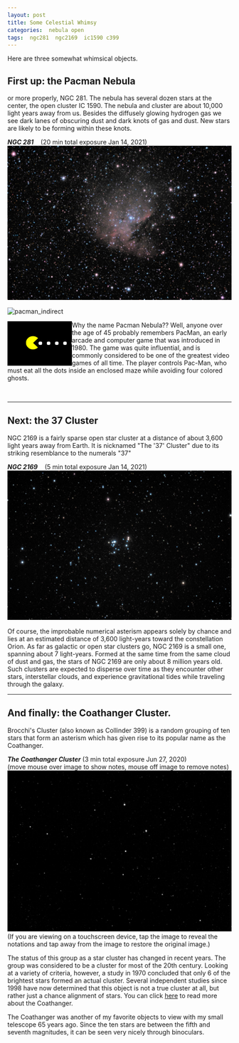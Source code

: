 ```yaml
---
layout: post
title: Some Celestial Whimsy
categories:  nebula open 
tags:  ngc281  ngc2169  ic1590 c399
---
```

Here are three somewhat whimsical objects.

## First up: the Pacman Nebula
or more properly, NGC 281. The nebula has several dozen stars at the center, the open cluster IC 1590.  The nebula and cluster are about 10,000 light years away from us. Besides the diffusely glowing hydrogen gas we see dark lanes of obscuring dust and dark knots of gas and dust. New stars are likely to be forming within these knots.

_**NGC 281**_ &nbsp;&nbsp; (20 min total exposure Jan 14, 2021)<br>
![ngc281 seen using Celestron RASA 8 and ZWO ASI183MC](../images/ngc281_2021-01-14T19_23_33_Stack_16bits_240frames_1200s_bin30pc.jpg)

![pacman_indirect](https://media4.giphy.com/media/A8NkSPltT13H2/giphy.gif)

<img src = "../images/pacman.gif"
alt = "pacman"
width="145" height="100"
align=left
/>

Why the name Pacman Nebula??  Well, anyone over the age of 45 probably remembers PacMan, an early arcade and computer game that was introduced in 1980.
The game was quite influential, and is commonly considered to be one of the greatest video games of all time. 
The player controls Pac-Man, who must eat all the dots inside an enclosed maze while avoiding four colored ghosts. 

<br>

----
## Next: the 37 Cluster
NGC 2169 is a fairly sparse open star cluster at a distance of about 3,600 light years away from Earth. It is nicknamed "The '37' Cluster" due to its striking resemblance to the numerals "37"

_**NGC 2169**_ &nbsp;&nbsp; (5 min total exposure Jan 14, 2021)<br>
![ngc2169 seen using Celestron RASA 8 and ZWO ASI183MC](../images/ngc2169_2021-01-14T23_19_26_Stack_16bits_61frames_305s_bin30pc.jpg)

Of course, the improbable numerical asterism appears solely by chance and lies at an estimated distance of 3,600 light-years toward the constellation Orion. As far as galactic or open star clusters go, NGC 2169 is a small one, spanning about 7 light-years. Formed at the same time from the same cloud of dust and gas, the stars of NGC 2169 are only about 8 million years old. Such clusters are expected to disperse over time as they encounter other stars, interstellar clouds, and experience gravitational tides while traveling through the galaxy. 

-----
## And finally: the Coathanger Cluster.

Brocchi's Cluster (also known as Collinder 399) is a random grouping of ten stars that form an asterism which has given rise to its popular name as the Coathanger. 

_**The Coathanger Cluster**_ (3 min total exposure Jun 27, 2020) <br>  (move mouse over image to show notes, mouse off image to remove notes)
<img src = "../images/coathanger_2020-06-27T02_51_08_Stack_16bits_61frames_183s_bin25pct_rot180.jpg"
alt = "coathanger asterism seen using Celestron RASA 8 and ZWO ASI183MC"
onmouseover = "this.src='../images/coathanger_2020-06-27t02_51_08_stack_16bits_61frames_183s_bin25pct_rot180_notes.jpg'"
onmouseout = "this.src='../images/coathanger_2020-06-27T02_51_08_Stack_16bits_61frames_183s_bin25pct_rot180.jpg'"
/>
(If you are viewing on a touchscreen device, tap the image to reveal the notations and tap away from the image to restore the original image.)

The status of this group as a star cluster has changed in recent years. The group was considered to be a cluster for most of the 20th century. Looking at a variety of criteria, however, a study in 1970 concluded that only 6 of the brightest stars formed an actual cluster. Several independent studies since 1998 have now determined that this object is not a true cluster at all, but rather just a chance alignment of stars. 
You can click [here](https://en.wikipedia.org/wiki/Brocchi%27s_Cluster) to read more about the Coathanger.

The Coathanger was another of my favorite objects to view with my small telescope 65 years ago. Since the ten stars are between the fifth and seventh magnitudes, it can be seen very nicely through binoculars.

